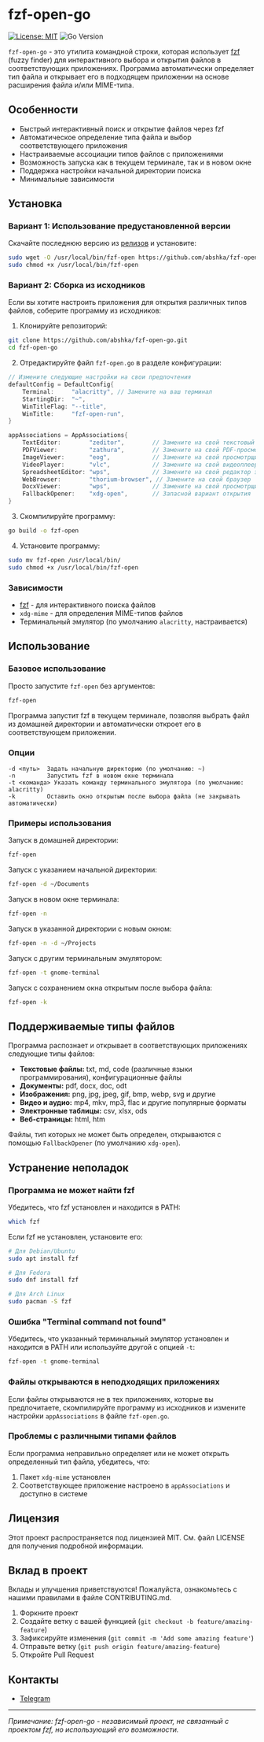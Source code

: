 # fzf-open-go

[![License: MIT](https://img.shields.io/badge/License-MIT-yellow.svg)](https://opensource.org/licenses/MIT)
![Go Version](https://img.shields.io/badge/go-1.18%2B-blue)

`fzf-open-go` - это утилита командной строки, которая использует [fzf](https://github.com/junegunn/fzf) (fuzzy finder) для интерактивного выбора и открытия файлов в соответствующих приложениях. Программа автоматически определяет тип файла и открывает его в подходящем приложении на основе расширения файла и/или MIME-типа.

## Особенности

- Быстрый интерактивный поиск и открытие файлов через fzf
- Автоматическое определение типа файла и выбор соответствующего приложения
- Настраиваемые ассоциации типов файлов с приложениями
- Возможность запуска как в текущем терминале, так и в новом окне
- Поддержка настройки начальной директории поиска
- Минимальные зависимости

## Установка

### Вариант 1: Использование предустановленной версии

Скачайте последнюю версию из [релизов](https://github.com/abshka/fzf-open-go/releases) и установите:

```bash
sudo wget -O /usr/local/bin/fzf-open https://github.com/abshka/fzf-open-go/releases/latest/download/fzf-open
sudo chmod +x /usr/local/bin/fzf-open
```

### Вариант 2: Сборка из исходников

Если вы хотите настроить приложения для открытия различных типов файлов, соберите программу из исходников:

1. Клонируйте репозиторий:
```bash
git clone https://github.com/abshka/fzf-open-go.git
cd fzf-open-go
```

2. Отредактируйте файл `fzf-open.go` в разделе конфигурации:
```go
// Измените следующие настройки на свои предпочтения
defaultConfig = DefaultConfig{
    Terminal:     "alacritty", // Замените на ваш терминал
    StartingDir:  "~",
    WinTitleFlag: "--title",
    WinTitle:     "fzf-open-run",
}

appAssociations = AppAssociations{
    TextEditor:        "zeditor",        // Замените на свой текстовый редактор
    PDFViewer:         "zathura",        // Замените на свой PDF-просмотрщик
    ImageViewer:       "eog",            // Замените на свой просмотрщик изображений
    VideoPlayer:       "vlc",            // Замените на свой видеоплеер
    SpreadsheetEditor: "wps",            // Замените на свой редактор электронных таблиц
    WebBrowser:        "thorium-browser", // Замените на свой браузер
    DocxViewer:        "wps",            // Замените на свой просмотрщик docx
    FallbackOpener:    "xdg-open",       // Запасной вариант открытия
}
```

3. Скомпилируйте программу:
```bash
go build -o fzf-open
```

4. Установите программу:
```bash
sudo mv fzf-open /usr/local/bin/
sudo chmod +x /usr/local/bin/fzf-open
```

### Зависимости

- [fzf](https://github.com/junegunn/fzf) - для интерактивного поиска файлов
- `xdg-mime` - для определения MIME-типов файлов
- Терминальный эмулятор (по умолчанию `alacritty`, настраивается)

## Использование

### Базовое использование

Просто запустите `fzf-open` без аргументов:

```bash
fzf-open
```

Программа запустит fzf в текущем терминале, позволяя выбрать файл из домашней директории и автоматически откроет его в соответствующем приложении.

### Опции

```
-d <путь>  Задать начальную директорию (по умолчанию: ~)
-n         Запустить fzf в новом окне терминала
-t <команда> Указать команду терминального эмулятора (по умолчанию: alacritty)
-k         Оставить окно открытым после выбора файла (не закрывать автоматически)
```

### Примеры использования

Запуск в домашней директории:
```bash
fzf-open
```

Запуск с указанием начальной директории:
```bash
fzf-open -d ~/Documents
```

Запуск в новом окне терминала:
```bash
fzf-open -n
```

Запуск в указанной директории с новым окном:
```bash
fzf-open -n -d ~/Projects
```

Запуск с другим терминальным эмулятором:
```bash
fzf-open -t gnome-terminal
```

Запуск с сохранением окна открытым после выбора файла:
```bash
fzf-open -k
```

## Поддерживаемые типы файлов

Программа распознает и открывает в соответствующих приложениях следующие типы файлов:

- **Текстовые файлы:** txt, md, code (различные языки программирования), конфигурационные файлы
- **Документы:** pdf, docx, doc, odt
- **Изображения:** png, jpg, jpeg, gif, bmp, webp, svg и другие
- **Видео и аудио:** mp4, mkv, mp3, flac и другие популярные форматы
- **Электронные таблицы:** csv, xlsx, ods
- **Веб-страницы:** html, htm

Файлы, тип которых не может быть определен, открываются с помощью `FallbackOpener` (по умолчанию `xdg-open`).

## Устранение неполадок

### Программа не может найти fzf

Убедитесь, что fzf установлен и находится в PATH:
```bash
which fzf
```

Если fzf не установлен, установите его:
```bash
# Для Debian/Ubuntu
sudo apt install fzf

# Для Fedora
sudo dnf install fzf

# Для Arch Linux
sudo pacman -S fzf
```

### Ошибка "Terminal command not found"

Убедитесь, что указанный терминальный эмулятор установлен и находится в PATH или используйте другой с опцией `-t`:
```bash
fzf-open -t gnome-terminal
```

### Файлы открываются в неподходящих приложениях

Если файлы открываются не в тех приложениях, которые вы предпочитаете, скомпилируйте программу из исходников и измените настройки `appAssociations` в файле `fzf-open.go`.

### Проблемы с различными типами файлов

Если программа неправильно определяет или не может открыть определенный тип файла, убедитесь, что:
1. Пакет `xdg-mime` установлен
2. Соответствующее приложение настроено в `appAssociations` и доступно в системе

## Лицензия

Этот проект распространяется под лицензией MIT. См. файл LICENSE для получения подробной информации.

## Вклад в проект

Вклады и улучшения приветствуются! Пожалуйста, ознакомьтесь с нашими правилами в файле CONTRIBUTING.md.

1. Форкните проект
2. Создайте ветку с вашей функцией (`git checkout -b feature/amazing-feature`)
3. Зафиксируйте изменения (`git commit -m 'Add some amazing feature'`)
4. Отправьте ветку (`git push origin feature/amazing-feature`)
5. Откройте Pull Request

## Контакты

- [Telegram](https://t.me/abshka)

---

*Примечание: fzf-open-go - независимый проект, не связанный с проектом fzf, но использующий его возможности.*

